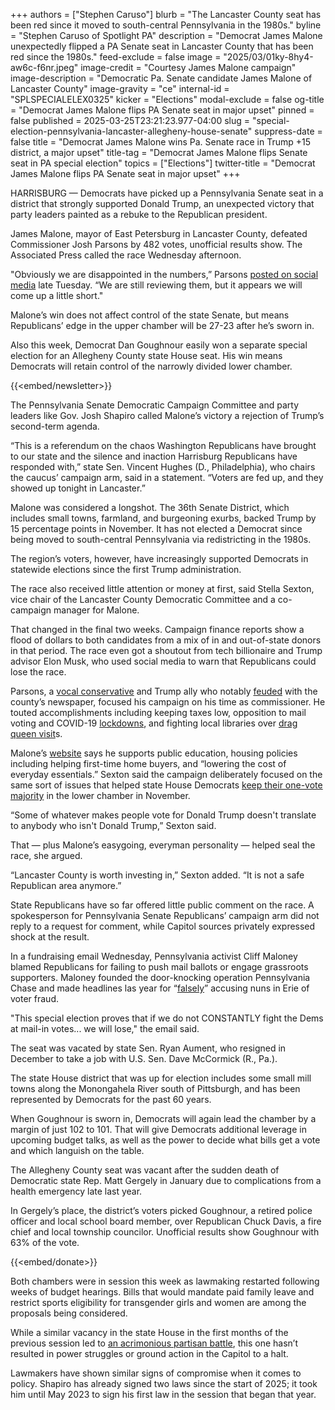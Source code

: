 +++
authors = ["Stephen Caruso"]
blurb = "The Lancaster County seat has been red since it moved to south-central Pennsylvania in the 1980s."
byline = "Stephen Caruso of Spotlight PA"
description = "Democrat James Malone unexpectedly flipped a PA Senate seat in Lancaster County that has been red since the 1980s."
feed-exclude = false
image = "2025/03/01ky-8hy4-aw6c-f6nr.jpeg"
image-credit = "Courtesy James Malone campaign"
image-description = "Democratic Pa. Senate candidate James Malone of Lancaster County"
image-gravity = "ce"
internal-id = "SPLSPECIALELEX0325"
kicker = "Elections"
modal-exclude = false
og-title = "Democrat James Malone flips PA Senate seat in major upset"
pinned = false
published = 2025-03-25T23:21:23.977-04:00
slug = "special-election-pennsylvania-lancaster-allegheny-house-senate"
suppress-date = false
title = "Democrat James Malone wins Pa. Senate race in Trump +15 district, a major upset"
title-tag = "Democrat James Malone flips Senate seat in PA special election"
topics = ["Elections"]
twitter-title = "Democrat James Malone flips PA Senate seat in major upset"
+++

HARRISBURG — Democrats have picked up a Pennsylvania Senate seat in a district that strongly supported Donald Trump, an unexpected victory that party leaders painted as a rebuke to the Republican president.

James Malone, mayor of East Petersburg in Lancaster County, defeated Commissioner Josh Parsons by 482 votes, unofficial results show. The Associated Press called the race Wednesday afternoon.

&#34;Obviously we are disappointed in the numbers,” Parsons <a href="https://x.com/Josh__Parsons/status/1904723673140822150">posted on social media</a> late Tuesday. “We are still reviewing them, but it appears we will come up a little short.&#34;

Malone’s win does not affect control of the state Senate, but means Republicans’ edge in the upper chamber will be 27-23 after he’s sworn in.

Also this week, Democrat Dan Goughnour easily won a separate special election for an Allegheny County state House seat. His win means Democrats will retain control of the narrowly divided lower chamber.

{{<embed/newsletter>}}

The Pennsylvania Senate Democratic Campaign Committee and party leaders like Gov. Josh Shapiro called Malone’s victory a rejection of Trump’s second-term agenda.

“This is a referendum on the chaos Washington Republicans have brought to our state and the silence and inaction Harrisburg Republicans have responded with,” state Sen. Vincent Hughes (D., Philadelphia), who chairs the caucus’ campaign arm, said in a statement. “Voters are fed up, and they showed up tonight in Lancaster.”

Malone was considered a longshot. The 36th Senate District, which includes small towns, farmland, and burgeoning exurbs, backed Trump by 15 percentage points in November. It has not elected a Democrat since being moved to south-central Pennsylvania via redistricting in the 1980s.

The region’s voters, however, have increasingly supported Democrats in statewide elections since the first Trump administration.

The race also received little attention or money at first, said Stella Sexton, vice chair of the Lancaster County Democratic Committee and a co-campaign manager for Malone.

That changed in the final two weeks. Campaign finance reports show a flood of dollars to both candidates from a mix of in and out-of-state donors in that period. The race even got a shoutout from tech billionaire and Trump advisor Elon Musk, who used social media to warn that Republicans could lose the race.

Parsons, a <a href="https://www.joinjoshparsons.com/accomplishments/">vocal conservative</a> and Trump ally who notably <a href="https://www.washingtonpost.com/opinions/2024/12/18/lancaster-lnp-newspaper-republican-attacks/">feuded</a> with the county’s newspaper, focused his campaign on his time as commissioner. He touted accomplishments including keeping taxes low, opposition to mail voting and COVID-19 <a href="https://oneunitedlancaster.com/coronavirus-news-roundup/officials-say-lancaster-county-will-begin-to-reopen-with-or-without-gov-wolfs-ok/">lockdowns</a>, and fighting local libraries over <a href="https://www.wgal.com/article/lancaster-county-commissioner-raises-concerns-about-drag-queen-story-hour-at-lancaster-public-library/60144596">drag queen visit</a>s.

Malone’s <a href="https://www.friendsofjamesmalone.org/">website</a> says he supports public education, housing policies including helping first-time home buyers, and “lowering the cost of everyday essentials.” Sexton said the campaign deliberately focused on the same sort of issues that helped state House Democrats <a href="https://www.spotlightpa.org/news/2024/11/pennsylvania-election-results-2024-state-house-democratic-republican-control/">keep their one-vote majority</a> in the lower chamber in November.

“Some of whatever makes people vote for Donald Trump doesn&#39;t translate to anybody who isn&#39;t Donald Trump,” Sexton said.

That — plus Malone’s easygoing, everyman personality — helped seal the race, she argued.

“Lancaster County is worth investing in,” Sexton added. “It is not a safe Republican area anymore.”

State Republicans have so far offered little public comment on the race. A spokesperson for Pennsylvania Senate Republicans’ campaign arm did not reply to a request for comment, while Capitol sources privately expressed shock at the result.

In a fundraising email Wednesday, Pennsylvania activist Cliff Maloney blamed Republicans for failing to push mail ballots or engage grassroots supporters. Maloney founded the door-knocking operation Pennsylvania Chase and made headlines las year for “<a href="https://www.cnn.com/2024/10/25/politics/benedictine-sisters-of-erie-pennsylvania-election-fraud-viral/index.html">falsely</a>” accusing nuns in Erie of voter fraud.

&#34;This special election proves that if we do not CONSTANTLY fight the Dems at mail-in votes... we will lose,&#34; the email said.

The seat was vacated by state Sen. Ryan Aument, who resigned in December to take a job with U.S. Sen. Dave McCormick (R., Pa.).

The state House district that was up for election includes some small mill towns along the Monongahela River south of Pittsburgh, and has been represented by Democrats for the past 60 years.

When Goughnour is sworn in, Democrats will again lead the chamber by a margin of just 102 to 101. That will give Democrats additional leverage in upcoming budget talks, as well as the power to decide what bills get a vote and which languish on the table.

The Allegheny County seat was vacant after the sudden death of Democratic state Rep. Matt Gergely in January due to complications from a health emergency late last year.

In Gergely’s place, the district’s voters picked Goughnour, a retired police officer and local school board member, over Republican Chuck Davis, a fire chief and local township councilor. Unofficial results show Goughnour with 63% of the vote.

{{<embed/donate>}}

Both chambers were in session this week as lawmaking restarted following weeks of budget hearings. Bills that would mandate paid family leave and restrict sports eligibility for transgender girls and women are among the proposals being considered.

While a similar vacancy in the state House in the first months of the previous session led to <a href="https://www.spotlightpa.org/news/2023/01/pennsylvania-house-rozzi-deadlock-amendment/">an acrimonious partisan battle</a>, this one hasn’t resulted in power struggles or ground action in the Capitol to a halt.

Lawmakers have shown similar signs of compromise when it comes to policy. Shapiro has already signed two laws since the start of 2025; it took him until May 2023 to sign his first law in the session that began that year.

